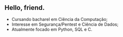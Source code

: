 ## Hello, friend.

- Cursando bacharel em Ciência da Computação;
- Interesse em Segurança/Pentest e Ciência de Dados;
- Atualmente focado em Python, SQL e C.

  
